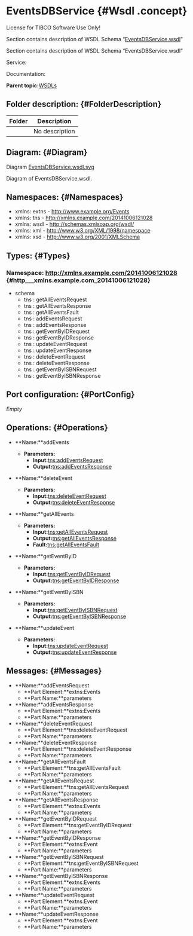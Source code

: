 # EventsDBService {#Wsdl .concept}

License for TIBCO Software Use Only!

Section contains description of WSDL Schema “[EventsDBService.wsdl](EventsDBService.wsdl)”

Section contains description of WSDL Schema “EventsDBService.wsdl”

Service:

Documentation:

**Parent topic:**[WSDLs](../../../projects/tibco.bwce.sample.binding.rest.BookStore/common/wsdl.md)

## Folder description: {#FolderDescription}

|Folder|Description|
|------|-----------|
| |No description|

## Diagram: {#Diagram}

Diagram [EventsDBService.wsdl.svg](EventsDBService.wsdl.svg)

Diagram of EventsDBService.wsdl.

## Namespaces: {#Namespaces}

-   xmlns: extns - http://www.example.org/Events
-   xmlns: tns - http://xmlns.example.com/20141006121028
-   xmlns: wsdl - http://schemas.xmlsoap.org/wsdl/
-   xmlns: xml - http://www.w3.org/XML/1998/namespace
-   xmlns: xsd - http://www.w3.org/2001/XMLSchema

## Types: {#Types}

### Namespace: http://xmlns.example.com/20141006121028 {#http___xmlns.example.com_20141006121028}

-   schema
    -   tns : getAllEventsRequest
    -   tns : getAllEventsResponse
    -   tns : getAllEventsFault
    -   tns : addEventsRequest
    -   tns : addEventsResponse
    -   tns : getEventByIDRequest
    -   tns : getEventByIDResponse
    -   tns : updateEventRequest
    -   tns : updateEventResponse
    -   tns : deleteEventRequest
    -   tns : deleteEventResponse
    -   tns : getEventByISBNRequest
    -   tns : getEventByISBNResponse

## Port configuration: {#PortConfig}

*Empty*

## Operations: {#Operations}

-   **Name:**addEvents
    -   **Parameters:**
        -   **Input:**[tns:addEventsRequest](#Messages)
        -   **Output:**[tns:addEventsResponse](#Messages)

-   **Name:**deleteEvent
    -   **Parameters:**
        -   **Input:**[tns:deleteEventRequest](#Messages)
        -   **Output:**[tns:deleteEventResponse](#Messages)

-   **Name:**getAllEvents
    -   **Parameters:**
        -   **Input:**[tns:getAllEventsRequest](#Messages)
        -   **Output:**[tns:getAllEventsResponse](#Messages)
        -   **Fault:**[tns:getAllEventsFault](#Messages)

-   **Name:**getEventByID
    -   **Parameters:**
        -   **Input:**[tns:getEventByIDRequest](#Messages)
        -   **Output:**[tns:getEventByIDResponse](#Messages)

-   **Name:**getEventByISBN
    -   **Parameters:**
        -   **Input:**[tns:getEventByISBNRequest](#Messages)
        -   **Output:**[tns:getEventByISBNResponse](#Messages)

-   **Name:**updateEvent
    -   **Parameters:**
        -   **Input:**[tns:updateEventRequest](#Messages)
        -   **Output:**[tns:updateEventResponse](#Messages)

## Messages: {#Messages}

-   **Name:**addEventsRequest
    -   **Part Element:**extns:Events
    -   **Part Name:**parameters
-   **Name:**addEventsResponse
    -   **Part Element:**extns:Events
    -   **Part Name:**parameters
-   **Name:**deleteEventRequest
    -   **Part Element:**tns:deleteEventRequest
    -   **Part Name:**parameters
-   **Name:**deleteEventResponse
    -   **Part Element:**tns:deleteEventResponse
    -   **Part Name:**parameters
-   **Name:**getAllEventsFault
    -   **Part Element:**tns:getAllEventsFault
    -   **Part Name:**parameters
-   **Name:**getAllEventsRequest
    -   **Part Element:**tns:getAllEventsRequest
    -   **Part Name:**parameters
-   **Name:**getAllEventsResponse
    -   **Part Element:**extns:Events
    -   **Part Name:**parameters
-   **Name:**getEventByIDRequest
    -   **Part Element:**tns:getEventByIDRequest
    -   **Part Name:**parameters
-   **Name:**getEventByIDResponse
    -   **Part Element:**extns:Event
    -   **Part Name:**parameters
-   **Name:**getEventByISBNRequest
    -   **Part Element:**tns:getEventByISBNRequest
    -   **Part Name:**parameters
-   **Name:**getEventByISBNResponse
    -   **Part Element:**extns:Events
    -   **Part Name:**parameters
-   **Name:**updateEventRequest
    -   **Part Element:**extns:Event
    -   **Part Name:**parameters
-   **Name:**updateEventResponse
    -   **Part Element:**extns:Event
    -   **Part Name:**parameters

